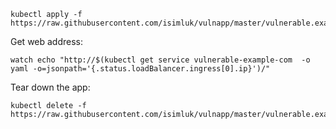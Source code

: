 ```
kubectl apply -f  https://raw.githubusercontent.com/isimluk/vulnapp/master/vulnerable.example.yaml
```

Get web address:
```
watch echo "http://$(kubectl get service vulnerable-example-com  -o yaml -o=jsonpath='{.status.loadBalancer.ingress[0].ip}')/"
```

Tear down the app:
```
kubectl delete -f  https://raw.githubusercontent.com/isimluk/vulnapp/master/vulnerable.example.yaml
```
